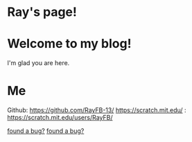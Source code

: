 
# Ray's page!
# Welcome to my blog!
I'm glad you are here.
# Me
Github: https://github.com/RayFB-13/
https://scratch.mit.edu/ : https://scratch.mit.edu/users/RayFB/

[found a bug?](https://forms.gle/SSqPZLtqCzJMrhq87)
[found a bug?](https://Rayfb-13.github.io/ab.html)


